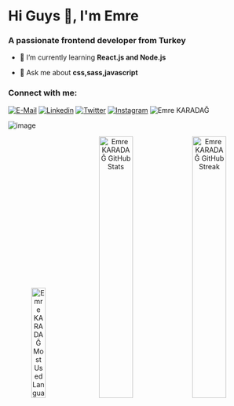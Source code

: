 <h1 align="left">Hi Guys 👋, I'm Emre</h1>

<h3 align="left">A passionate frontend developer from Turkey</h3>

- 🌱 I’m currently learning **React.js and Node.js**

- 💬 Ask me about **css,sass,javascript**


<h3 align="left">Connect with me:</h3>

[![E-Mail](https://img.shields.io/badge/Mail-D14836?style=for-the-badge&logo=gmail&logoColor=white)](mailto:hello@byexit.com)
[![Linkedin](https://img.shields.io/badge/LinkedIn-0077B5?style=for-the-badge&logo=linkedin&logoColor=white)](https://www.linkedin.com/in/emrekaradag)
[![Twitter](https://img.shields.io/badge/Twitter-1DA1F2?style=for-the-badge&logo=twitter&logoColor=white)](https://twitter.com/emrekradag)
[![Instagram](https://img.shields.io/badge/instagram-%23E4405F.svg?style=for-the-badge&logo=Instagram&logoColor=white)](https://www.instagram.com/emree_karadag/)
<img src="https://komarev.com/ghpvc/?username=emrekaradag11&label=Profile%20views&color=0e75b6&style=flat" alt="Emre KARADAĞ" />

![image](https://www.codewars.com/users/emrekaradag11/badges/large)

<div align="center">
    <img alt="Emre KARADAĞ Most Used Languages Stats" width="24%" src="https://github-readme-stats.vercel.app/api/top-langs/?username=emrekaradag11&layout=compact&theme=tokionight&text_color=ffffff&bg_color=050f2c&border_color=0D1117&langs_count=10">
    <img alt="Emre KARADAĞ GitHub Stats" width="37%" src="https://github-readme-stats.vercel.app/api?username=emrekaradag11&theme=algolia&hide_border=true&count_private=true&show_icons=true">
    <img alt="Emre KARADAĞ GitHub Streak" width="37%" src="https://github-readme-streak-stats.herokuapp.com/?user=emrekaradag11&theme=algolia&hide_border=true">
</div> 
